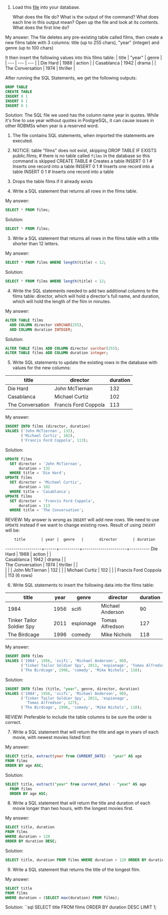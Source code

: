 1. Load this [file](https://raw.githubusercontent.com/launchschool/sql_course_data/master/sql-and-relational-databases/schema-data-and-sql/loading-database-dumps/films1.sql) into your database.

    What does the file do?
    What is the output of the command? What does each line in this output mean?
    Open up the file and look at its contents. What does the first line do?


  My answer:
  The file deletes any pre-existing table called films, then create a new films table
  with 3 columns: title (up to 255 chars), "year" (integer) and genre (up to 100 chars)

  It then insert the following values into this films table:
  | title | "year" | genre |
  | --- | --- | --- |
  | Die Hard | 1988 | action |
  | Casablanca | 1942 | drama |
  | The Conversation | 1974 | thriller |

  After running the SQL Statements, we get the following outputs:
  ```sql
  DROP TABLE
  CREATE TABLE
  INSERT 0 1
  INSERT 0 1
  INSERT 0 1
  ```

  Solution:
  The SQL file we used has the column name year in quotes. While it's fine to use year without quotes in PostgreSQL, it can cause issues in other RDBMSs when year is a reserved word.

  1. The file contains SQL statements, when imported the statements are executed.
     

  2. NOTICE:  table "films" does not exist, skipping
     DROP TABLE IF EXISTS public.films; # there is no table called `films` in the database so this command is skipped
     CREATE TABLE # Creates a table
     INSERT 0 1 # Inserts one record into a table
     INSERT 0 1 # Inserts one record into a table
     INSERT 0 1 # Inserts one record into a table

  3. Drops the table films if it already exists


2.  Write a SQL statement that returns all rows in the films table.

  My answer:
  ```sql
  SELECT * FROM films;
  ```
  
  Solution:
  ```sql
  SELECT * FROM films;
  ```


3. Write a SQL statement that returns all rows in the films table with a title shorter than 12 letters.

  My answer:
  ```sql
  SELECT * FROM films WHERE length(title) < 12;
  ```

  Solution:
  ```sql
  SELECT * FROM films WHERE length(title) < 12;
  ```


4. Write the SQL statements needed to add two additional columns to the films table: director, which will hold a director's full name, and duration, which will hold the length of the film in minutes.

  My answer:
  ```sql
  ALTER TABLE films
    ADD COLUMN director VARCHAR(255),
    ADD COLUMN duration INTEGER;
  ```

  Solution:
  ```sql
  ALTER TABLE films ADD COLUMN director varchar(255);
  ALTER TABLE films ADD COLUMN duration integer;
  ```


5. Write SQL statements to update the existing rows in the database with values for the new columns:
  
  | title | director | duration |
  | --- | --- | --- |
  | Die Hard | John McTiernan | 132 |
  | Casablanca | Michael Curtiz | 102 |
  | The Conversation | Francis Ford Coppola | 113 |


  My answer:
  ```sql
  INSERT INTO films (director, duration)
  VALUES ('John McTiernan', 132),
         ('Michael Curtiz', 102),
         ('Francis Ford Coppola', 113);
  ```

  Solution:
  ```sql
  UPDATE films
    SET director = 'John McTiernan',
        duration = 132
    WHERE title = 'Die Hard';
  UPDATE films
    SET director = 'Michael Curtiz',
        duration = 102
    WHERE title = 'Casablanca';
  UPDATE films
    SET director = 'Francis Ford Coppola',
        duration = 113
    WHERE title = 'The Conversation';
  ```  

  REVIEW:
  My answer is wrong as `INSERT` will add new rows. We need to use `UPDATE` instead if
  we want to change existing rows. Result of using `INSERT` will be:

        title       | year |  genre   |       director       | duration 
  ------------------+------+----------+----------------------+----------
   Die Hard         | 1988 | action   |                      |         
   Casablanca       | 1942 | drama    |                      |         
   The Conversation | 1974 | thriller |                      |         
                    |      |          | John McTiernan       |      132
                    |      |          | Michael Curtiz       |      102
                    |      |          | Francis Ford Coppola |      113
  (6 rows)


6. Write SQL statements to insert the following data into the films table:

  | title | year | genre | director | duration | 
  | --- | --- | --- | --- | --- |
  | 1984 | 1956 | scifi | Michael Anderson | 90 |
  | Tinker Tailor Soldier Spy | 2011 | espionage | Tomas Alfredson | 127 |
  | The Birdcage | 1996 | comedy | Mike Nichols | 118 |


  My answer:
  ```sql
  INSERT INTO films 
  VALUES ('1984', 1956, 'scifi', 'Michael Anderson', 90),
         ('Tinker Tailor Soldier Spy', 2011, 'espionage', 'Tomas Alfredson', 127),
         ('The Birdcage', 1996, 'comedy', 'Mike Nichols', 118);
  ```

  Solution:
  ```sql
  INSERT INTO films (title, "year", genre, director, duration)
  VALUES ('1984', 1956, 'scifi', 'Michael Anderson', 90),
         ('Tinker Tailor Soldier Spy', 2011, 'espionage',
           'Tomas Alfredson', 127),
         ('The Birdcage', 1996, 'comedy', 'Mike Nichols', 118);
  ```

  REVIEW:
  Preferable to include the table columns to be sure the order is correct.


7. Write a SQL statement that will return the title and age in years of each movie, with newest movies listed first:

  My answer:
  ```sql
  SELECT title, extract(year from CURRENT_DATE) - "year" AS age
  FROM films
  ORDER BY age ASC;
  ```

  Solution:
  ```sql
  SELECT title, extract("year" from current_date) - "year" AS age
    FROM films
    ORDER BY age ASC;
  ```


8. Write a SQL statement that will return the title and duration of each movie longer than two hours, with the longest movies first.

  My answer:
  ```sql
  SELECT title, duration
  FROM films
  WHERE duration > 120
  ORDER BY duration DESC;
  ```

  Solution:
  ```sql
  SELECT title, duration FROM films WHERE duration > 120 ORDER BY duration DESC;
  ```


9. Write a SQL statement that returns the title of the longest film.

  My answer:
  ```sql
  SELECT title
  FROM films 
  WHERE duration = (SELECT max(duration) FROM films);
  ```

  Solution:
  ``sql
  SELECT title FROM films ORDER BY duration DESC LIMIT 1;
  ```
